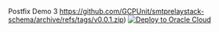 Postfix Demo 3
https://github.com/GCPUnit/smtprelaystack-schema/archive/refs/tags/v0.0.1.zip)
[![Deploy to Oracle Cloud](https://oci-resourcemanager-plugin.plugins.oci.oraclecloud.com/latest/deploy-to-oracle-cloud.svg)](https://cloud.oracle.com/resourcemanager/stacks/create?zipUrl=https://github.com/GCPUnit/smtprelaystack-schema/archive/refs/tags/v0.0.1.zip)





